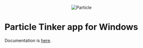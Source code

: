 <p align="center" ><img src="http://oi60.tinypic.com/116jd51.jpg" alt="Particle" title="Particle"></p>

# Particle Tinker app for Windows

Documentation is [here](http://docs.particle.io/photon/tinker/).
